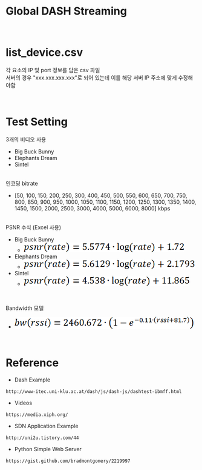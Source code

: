 # Global DASH Streaming  

<br>

# list_device.csv   
각 요소의 IP 및 port 정보를 담은 csv 파일    
서버의 경우 "xxx.xxx.xxx.xxx"로 되어 있는데 이를 해당 서버 IP 주소에 맞게 수정해야함   

<br>

# Test Setting  
3개의 비디오 사용  

 - Big Buck Bunny
 - Elephants Dream
 - Sintel
<br>
인코딩 bitrate

- [50, 100, 150, 200, 250, 300, 400, 450, 500, 550, 600, 650, 700, 750, 800, 850, 900, 950, 1000, 1050, 1100, 1150, 1200, 1250, 1300, 1350, 1400, 1450, 1500, 2000, 2500, 3000, 4000, 5000, 6000, 8000] kbps
<br>
PSNR 수식 (Excel 사용)

 - Big Buck Bunny
    - ![404 Not Found](_image/formula_psnr_bunny.png?raw=true)
 - Elephants Dream
    - ![404 Not Found](_image/formula_psnr_elephant.png?raw=true)
 - Sintel
    - ![404 Not Found](_image/formula_psnr_sintel.png?raw=true)
   
<br>

Bandwidth 모델
- ![404 Not Found](_image/formula_bandwidth.png?raw=true)

<br>

# Reference   
- Dash Example
```
http://www-itec.uni-klu.ac.at/dash/js/dash-js/dashtest-ibmff.html  
```
- Videos
```
https://media.xiph.org/
```
- SDN Application Example
```
http://uni2u.tistory.com/44 
```
- Python Simple Web Server
```
https://gist.github.com/bradmontgomery/2219997
```
